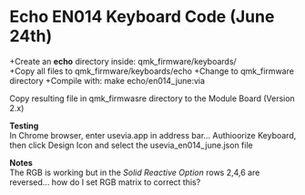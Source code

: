 # Echo EN014 Keyboard Code (June 24th)

+Create an **echo** directory inside: qmk_firmware/keyboards/  
+Copy all files to qmk_firmware/keyboards/echo
+Change to qmk_firmware directory
+Compile with: make echo/en014_june:via    

Copy resulting file in qmk_firmwasre directory to the Module Board (Version 2.x)  

**Testing**  
In Chrome browser, enter usevia.app in address bar...
Authioorize Keyboard, then click Design Icon and select the usevia_en014_june.json file   

**Notes**  
The RGB is working but in the *Solid Reactive Option* rows 2,4,6 are reversed... how do I set RGB matrix to correct this?  
